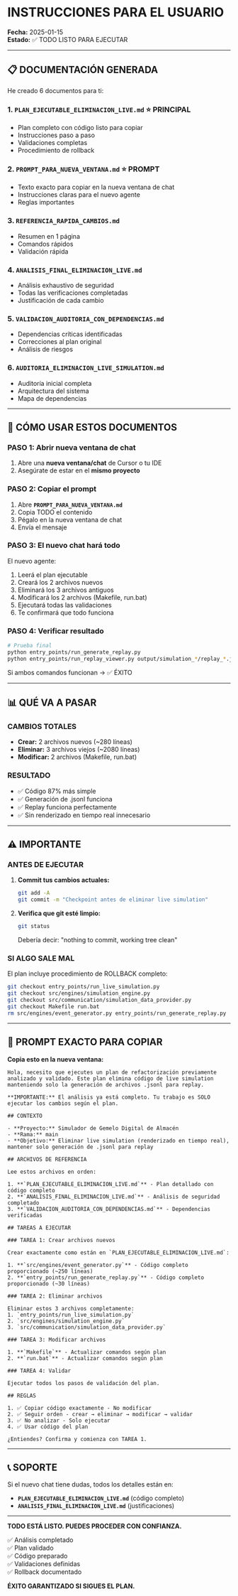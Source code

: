 # INSTRUCCIONES PARA EL USUARIO

**Fecha:** 2025-01-15  
**Estado:** ✅ TODO LISTO PARA EJECUTAR

---

## 📋 DOCUMENTACIÓN GENERADA

He creado 6 documentos para ti:

### 1. **`PLAN_EJECUTABLE_ELIMINACION_LIVE.md`** ⭐ PRINCIPAL
   - Plan completo con código listo para copiar
   - Instrucciones paso a paso
   - Validaciones completas
   - Procedimiento de rollback

### 2. **`PROMPT_PARA_NUEVA_VENTANA.md`** ⭐ PROMPT
   - Texto exacto para copiar en la nueva ventana de chat
   - Instrucciones claras para el nuevo agente
   - Reglas importantes

### 3. **`REFERENCIA_RAPIDA_CAMBIOS.md`**
   - Resumen en 1 página
   - Comandos rápidos
   - Validación rápida

### 4. **`ANALISIS_FINAL_ELIMINACION_LIVE.md`**
   - Análisis exhaustivo de seguridad
   - Todas las verificaciones completadas
   - Justificación de cada cambio

### 5. **`VALIDACION_AUDITORIA_CON_DEPENDENCIAS.md`**
   - Dependencias críticas identificadas
   - Correcciones al plan original
   - Análisis de riesgos

### 6. **`AUDITORIA_ELIMINACION_LIVE_SIMULATION.md`**
   - Auditoría inicial completa
   - Arquitectura del sistema
   - Mapa de dependencias

---

## 🚀 CÓMO USAR ESTOS DOCUMENTOS

### PASO 1: Abrir nueva ventana de chat

1. Abre una **nueva ventana/chat** de Cursor o tu IDE
2. Asegúrate de estar en el **mismo proyecto**

### PASO 2: Copiar el prompt

1. Abre **`PROMPT_PARA_NUEVA_VENTANA.md`**
2. Copia TODO el contenido
3. Pégalo en la nueva ventana de chat
4. Envía el mensaje

### PASO 3: El nuevo chat hará todo

El nuevo agente:
1. Leerá el plan ejecutable
2. Creará los 2 archivos nuevos
3. Eliminará los 3 archivos antiguos
4. Modificará los 2 archivos (Makefile, run.bat)
5. Ejecutará todas las validaciones
6. Te confirmará que todo funciona

### PASO 4: Verificar resultado

```bash
# Prueba final
python entry_points/run_generate_replay.py
python entry_points/run_replay_viewer.py output/simulation_*/replay_*.jsonl
```

Si ambos comandos funcionan → ✅ ÉXITO

---

## 📊 QUÉ VA A PASAR

### CAMBIOS TOTALES
- **Crear:** 2 archivos nuevos (~280 líneas)
- **Eliminar:** 3 archivos viejos (~2080 líneas)
- **Modificar:** 2 archivos (Makefile, run.bat)

### RESULTADO
- ✅ Código 87% más simple
- ✅ Generación de .jsonl funciona
- ✅ Replay funciona perfectamente
- ✅ Sin renderizado en tiempo real innecesario

---

## ⚠️ IMPORTANTE

### ANTES DE EJECUTAR

1. **Commit tus cambios actuales:**
   ```bash
   git add -A
   git commit -m "Checkpoint antes de eliminar live simulation"
   ```

2. **Verifica que git esté limpio:**
   ```bash
   git status
   ```
   Debería decir: "nothing to commit, working tree clean"

### SI ALGO SALE MAL

El plan incluye procedimiento de ROLLBACK completo:
```bash
git checkout entry_points/run_live_simulation.py
git checkout src/engines/simulation_engine.py
git checkout src/communication/simulation_data_provider.py
git checkout Makefile run.bat
rm src/engines/event_generator.py entry_points/run_generate_replay.py
```

---

## 🎯 PROMPT EXACTO PARA COPIAR

**Copia esto en la nueva ventana:**

```
Hola, necesito que ejecutes un plan de refactorización previamente analizado y validado. Este plan elimina código de live simulation manteniendo solo la generación de archivos .jsonl para replay.

**IMPORTANTE:** El análisis ya está completo. Tu trabajo es SOLO ejecutar los cambios según el plan.

## CONTEXTO

- **Proyecto:** Simulador de Gemelo Digital de Almacén
- **Rama:** main
- **Objetivo:** Eliminar live simulation (renderizado en tiempo real), mantener solo generación de .jsonl para replay

## ARCHIVOS DE REFERENCIA

Lee estos archivos en orden:

1. **`PLAN_EJECUTABLE_ELIMINACION_LIVE.md`** - Plan detallado con código completo
2. **`ANALISIS_FINAL_ELIMINACION_LIVE.md`** - Análisis de seguridad completado
3. **`VALIDACION_AUDITORIA_CON_DEPENDENCIAS.md`** - Dependencias verificadas

## TAREAS A EJECUTAR

### TAREA 1: Crear archivos nuevos

Crear exactamente como están en `PLAN_EJECUTABLE_ELIMINACION_LIVE.md`:

1. **`src/engines/event_generator.py`** - Código completo proporcionado (~250 líneas)
2. **`entry_points/run_generate_replay.py`** - Código completo proporcionado (~30 líneas)

### TAREA 2: Eliminar archivos

Eliminar estos 3 archivos completamente:
1. `entry_points/run_live_simulation.py`
2. `src/engines/simulation_engine.py`
3. `src/communication/simulation_data_provider.py`

### TAREA 3: Modificar archivos

1. **`Makefile`** - Actualizar comandos según plan
2. **`run.bat`** - Actualizar comandos según plan

### TAREA 4: Validar

Ejecutar todos los pasos de validación del plan.

## REGLAS

1. ✅ Copiar código exactamente - No modificar
2. ✅ Seguir orden - crear → eliminar → modificar → validar
3. ✅ No analizar - Solo ejecutar
4. ✅ Usar código del plan

¿Entiendes? Confirma y comienza con TAREA 1.
```

---

## 📞 SOPORTE

Si el nuevo chat tiene dudas, todos los detalles están en:
- **`PLAN_EJECUTABLE_ELIMINACION_LIVE.md`** (código completo)
- **`ANALISIS_FINAL_ELIMINACION_LIVE.md`** (justificaciones)

---

**TODO ESTÁ LISTO. PUEDES PROCEDER CON CONFIANZA.**

✅ Análisis completado  
✅ Plan validado  
✅ Código preparado  
✅ Validaciones definidas  
✅ Rollback documentado  

**ÉXITO GARANTIZADO SI SIGUES EL PLAN.**
